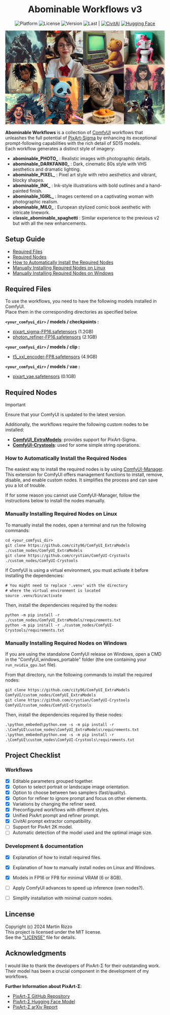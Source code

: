 <div align="center">

# Abominable Workflows v3

<p>
<img alt="Platform"     src="https://img.shields.io/badge/platform-ComfyUI-blue">
<img alt="License"      src="https://img.shields.io/github/license/martin-rizzo/AbominableWorkflows?color=blue">
<img alt="Version"      src="https://img.shields.io/github/v/tag/martin-rizzo/AbominableWorkflows?label=version">
<img alt="Last"         src="https://img.shields.io/github/last-commit/martin-rizzo/AbominableWorkflows"> |
<a href="https://civitai.com/models/420163/abominable-workflows">
   <img alt="CivitAI"      src="https://img.shields.io/badge/page-CivitAI-00F"></a>
<a href="https://huggingface.co/martin-rizzo/AbominableWorkflows">
   <img alt="Hugging Face" src="https://img.shields.io/badge/models-HuggingFace-yellow"></a>
</p>

![Abominable Workflows Grid](./demo_images/abominable_grid.jpg)
</div>

**Abominable Workflows** is a collection of [ComfyUI](https://github.com/comfyanonymous/ComfyUI) workflows that unleashes the full potential of [PixArt-Sigma](https://github.com/PixArt-alpha/PixArt-sigma) by enhancing its exceptional prompt-following capabilities with the rich detail of SD15 models. <br/>
Each workflow generates a distinct style of imagery:

* **abominable_PHOTO_** : Realistic images with photographic details.
* **abominable_DARKFAN80_** : Dark, cinematic 80s style with VHS aesthetics and dramatic lighting.
* **abominable_PIXEL_** : Pixel art style with retro aesthetics and vibrant, blocky shapes.
* **abominable_INK_** : Ink-style illustrations with bold outlines and a hand-painted finish.
* **abominable_1GIRL_** : Images centered on a captivating woman with photographic realism.
* **abominable_MILO_** : European stylized comic book aesthetic with intricate linework.
* **classic_abominable_spaghetti** : Similar experience to the previous v2 but with all the new enhancements.


## Setup Guide

 * [Required Files](#required-files)
 * [Required Nodes](#required-nodes)
 * [How to Automatically Install the Required Nodes](#how-to-automatically-install-the-required-nodes)
 * [Manually Installing Required Nodes on Linux](#manually-installing-required-nodes-on-linux)
 * [Manually Installing Required Nodes on Windows](#manually-installing-required-nodes-on-windows)


## Required Files

To use the workflows, you need to have the following models installed in ComfyUI.<br/>
Place them in the corresponding directories as specified below.

__`<your_comfyui_dir>` / models / checkpoints :__
 * [pixart_sigma-FP16.safetensors](
   https://huggingface.co/martin-rizzo/AbominableWorkflows/tree/main) (1.2GB)
 * [photon_refiner-FP16.safetensors](
   https://huggingface.co/martin-rizzo/AbominableWorkflows/tree/main) (2.1GB)

__`<your_comfyui_dir>` / models / clip :__
 * [t5_xxl_encoder-FP8.safetensors](
   https://huggingface.co/martin-rizzo/AbominableWorkflows/tree/main) (4.9GB)

__`<your_comfyui_dir>` / models / vae :__
 * [pixart_vae.safetensors](
   https://huggingface.co/martin-rizzo/AbominableWorkflows/tree/main) (0.1GB)


## Required Nodes

> [!IMPORTANT]
> Ensure that your ComfyUI is updated to the latest version.

Additionally, the workflows require the following custom nodes to be installed:
 * [__ComfyUI_ExtraModels__](
   https://github.com/city96/ComfyUI_ExtraModels): provides support for PixArt-Sigma.
 * [__ComfyUI-Crystools__](
   https://github.com/crystian/ComfyUI-Crystools): used for some simple string operations.

### How to Automatically Install the Required Nodes

The easiest way to install the required nodes is by using [ComfyUI-Manager](https://github.com/ltdrdata/ComfyUI-Manager).
This extension for ComfyUI offers management functions to install, remove,
disable, and enable custom nodes. It simplifies the process and can save you
a lot of trouble.

If for some reason you cannot use ComfyUI-Manager, follow the instructions
below to install the nodes manually.

### Manually Installing Required Nodes on Linux

To manually install the nodes, open a terminal and run the following commands:
```
cd <your_comfyui_dir>
git clone https://github.com/city96/ComfyUI_ExtraModels ./custom_nodes/ComfyUI_ExtraModels
git clone https://github.com/crystian/ComfyUI-Crystools ./custom_nodes/ComfyUI-Crystools
```

If ComfyUI is using a virtual environment, you must activate it before installing
the dependencies:
```
# You might need to replace '.venv' with the directory
# where the virtual environment is located
source .venv/bin/activate
```

Then, install the dependencies required by the nodes:
```
python -m pip install -r ./custom_nodes/ComfyUI_ExtraModels/requirements.txt
python -m pip install -r ./custom_nodes/ComfyUI-Crystools/requirements.txt
```

### Manually Installing Required Nodes on Windows

If you are using the standalone ComfyUI release on Windows, open a CMD in
the "ComfyUI_windows_portable" folder (the one containing your `run_nvidia_gpu.bat`
file).

From that directory, run the following commands to install the required nodes:
```
git clone https://github.com/city96/ComfyUI_ExtraModels ComfyUI/custom_nodes/ComfyUI_ExtraModels
git clone https://github.com/crystian/ComfyUI-Crystools ComfyUI/custom_nodes/ComfyUI-Crystools
```

Then, install the dependencies required by these nodes:
```
.\python_embeded\python.exe -s -m pip install -r .\ComfyUI\custom_nodes\ComfyUI_ExtraModels\requirements.txt
.\python_embeded\python.exe -s -m pip install -r .\ComfyUI\custom_nodes\ComfyUI-Crystools\requirements.txt
```


## Project Checklist

### Workflows
- [x] Editable parameters grouped together.
- [x] Option to select portrait or landscape image orientation.
- [x] Option to choose between two samplers (fast/quality).
- [x] Option for refiner to ignore prompt and focus on other elements.
- [x] Variations by changing the refiner seed.
- [x] Preconfigured workflows with different styles.
- [x] Unified PixArt prompt and refiner prompt.
- [x] CivitAI prompt extractor compatibility.
- [ ] Support for PixArt 2K model.
- [ ] Automatic detection of the model used and the optimal image size.

### Development & documentation
- [x] Explanation of how to install required files.
- [x] Explanation of how to manually install nodes on Linux and Windows.
- [x] Models in FP16 or FP8 for minimal VRAM (6 or 8GB).
- [ ] Apply ComfyUI advances to speed up inference (own nodes?).
- [ ] Simplify installation with minimal custom nodes.


## Lincense

Copyright (c) 2024 Martin Rizzo  
This project is licensed under the MIT license.  
See the ["LICENSE"](LICENSE) file for details.


## Acknowledgments

I would like to thank the developers of PixArt-Σ for their outstanding work.
Their model has been a crucial component in the development of my workflows.

__Further Information about PixArt-Σ__:
  * [PixArt-Σ GitHub Repository](https://github.com/PixArt-alpha/PixArt-sigma)
  * [PixArt-Σ Hugging Face Model](https://huggingface.co/PixArt-alpha/PixArt-Sigma-XL-2-1024-MS)
  * [PixArt-Σ arXiv Report](https://arxiv.org/abs/2403.04692)

